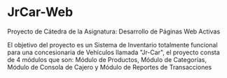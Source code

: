 # JrCar-Web

Proyecto de Cátedra de la Asignatura: Desarrollo de Páginas Web Activas

El objetivo del proyecto es un Sistema de Inventario totalmente funcional para una concesionaria de Vehículos llamada "Jr-Car", el proyecto consta de 4 módulos que son: Módulo de Productos, Módulo de Categorías, Módulo de Consola de Cajero y Módulo de Reportes de Transacciones
